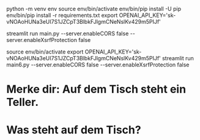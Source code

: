 python -m venv env
source env/bin/activate
env/bin/pip install -U pip
env/bin/pip install -r requirements.txt
export OPENAI_API_KEY='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'

streamlit run main.py --server.enableCORS false --server.enableXsrfProtection false

source env/bin/activate
export OPENAI_API_KEY='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'
streamlit run main6.py --server.enableCORS false --server.enableXsrfProtection false
# Merke dir: Auf dem Tisch steht ein Teller.
# Was steht auf dem Tisch?
